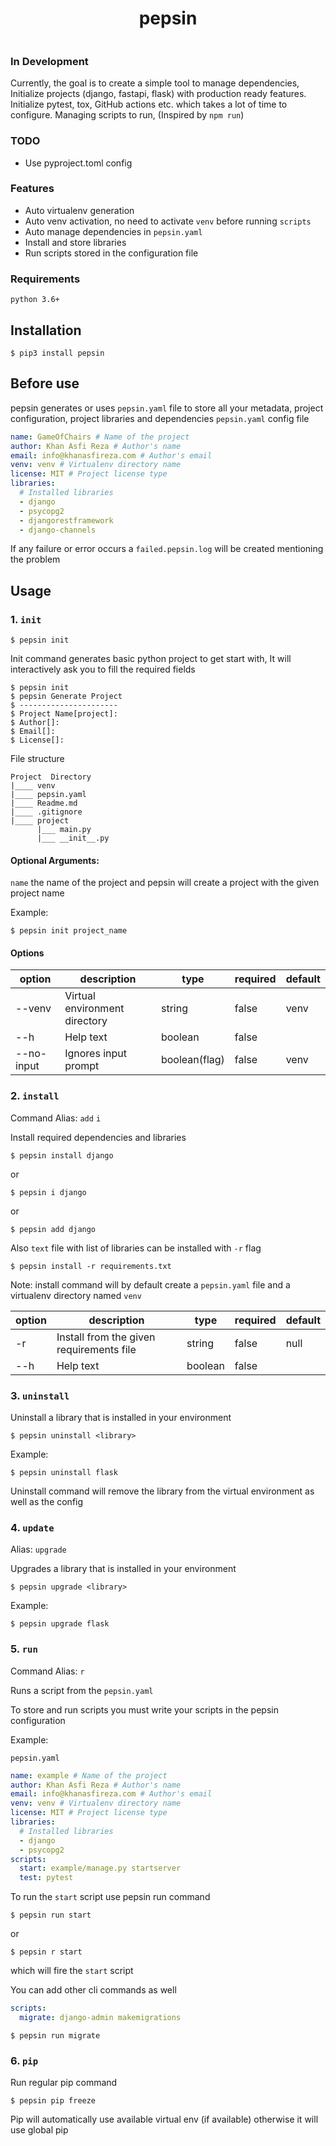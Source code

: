 <div align="center">
    <h1>pepsin</h1>
    <div style="gap:10px;display: flex; justify-content: center" align="center">
        <img src="https://github.com/khan-asfi-reza/pepsin/actions/workflows/development.yaml/badge.svg" alt="">
        <img src="https://github.com/khan-asfi-reza/pepsin/actions/workflows/publish.yaml/badge.svg" alt="">
        <img src="https://codecov.io/gh/khan-asfi-reza/pepsin/branch/master/graph/badge.svg?token=BS5ZJN8ZRI" alt="">
        <img src="https://img.shields.io/badge/linting-pylint-green" alt="">
        <img src="https://img.shields.io/badge/code%20style-black-000000.svg" alt="">
</div>
</div>


### In Development

Currently, the goal is to create a simple tool to manage dependencies,
Initialize projects (django, fastapi, flask) with production ready features.
Initialize pytest, tox, GitHub actions etc. which takes a lot of time to configure. Managing scripts to run,
(Inspired by `npm run`)

### TODO
- Use pyproject.toml config

### Features

- Auto virtualenv generation
- Auto venv activation, no need to activate `venv` before running `scripts`
- Auto manage dependencies in `pepsin.yaml`
- Install and store libraries
- Run scripts stored in the configuration file

### Requirements
`python 3.6+`

## Installation

```shell
$ pip3 install pepsin
```
## Before use

pepsin generates or uses `pepsin.yaml` file to store
all your metadata, project configuration, project libraries and dependencies
`pepsin.yaml` config file
```yaml
name: GameOfChairs # Name of the project
author: Khan Asfi Reza # Author's name
email: info@khanasfireza.com # Author's email
venv: venv # Virtualenv directory name
license: MIT # Project license type
libraries:
  # Installed libraries
  - django
  - psycopg2
  - djangorestframework
  - django-channels
```

If any failure or error occurs a `failed.pepsin.log` will be created mentioning the problem

## Usage

### 1. `init`
```shell
$ pepsin init
```
Init command generates basic python project to get start with,
It will interactively ask you to fill the required fields
```shell
$ pepsin init
$ pepsin Generate Project
$ ----------------------
$ Project Name[project]:
$ Author[]:
$ Email[]:
$ License[]:
```
File structure

```
Project  Directory
|____ venv
|____ pepsin.yaml
|____ Readme.md
|____ .gitignore
|____ project
      |___ main.py
      |___ __init__.py
```

#### Optional Arguments:
`name` the name of the project and pepsin will create a project with the given project name

Example:
```shell
$ pepsin init project_name
```

#### Options

|option|description|type|required|default|
|---|---|---|---|---|
|--venv|Virtual environment directory|string|false|venv|
|--h|Help text|boolean|false|
|--no-input|Ignores input prompt|boolean(flag)|false|venv|

### 2. `install`

Command Alias: `add` `i`

Install required dependencies and libraries

```shell
$ pepsin install django
```
or
```shell
$ pepsin i django
```
or
```shell
$ pepsin add django
```
Also `text` file with list of libraries can be installed with `-r` flag
```shell
$ pepsin install -r requirements.txt
```
Note: install command will by default create a `pepsin.yaml` file and a virtualenv directory named `venv`

|option|description|type|required|default|
|---|---|---|---|---|
|-r|Install from the given requirements file|string|false|null|
|--h|Help text|boolean|false|


### 3. `uninstall`

Uninstall a library that is installed in your environment

```shell
$ pepsin uninstall <library>
```

Example:

```shell
$ pepsin uninstall flask
```

Uninstall command will remove the library from the virtual environment as well as the config

### 4. `update`

Alias: `upgrade`

Upgrades a library that is installed in your environment

```shell
$ pepsin upgrade <library>
```

Example:

```shell
$ pepsin upgrade flask
```


### 5. `run`
Command Alias: `r`

Runs a script from the `pepsin.yaml`

To store and run scripts you must write your scripts in the pepsin configuration

Example:

`pepsin.yaml`
```yaml
name: example # Name of the project
author: Khan Asfi Reza # Author's name
email: info@khanasfireza.com # Author's email
venv: venv # Virtualenv directory name
license: MIT # Project license type
libraries:
  # Installed libraries
  - django
  - psycopg2
scripts:
  start: example/manage.py startserver
  test: pytest
```

To run the `start` script use pepsin run command

```shell
$ pepsin run start
```
or
```shell
$ pepsin r start
```
which will fire the `start` script

You can add other cli commands as well

```yaml
scripts:
  migrate: django-admin makemigrations
```

```shell
$ pepsin run migrate
```

### 6. `pip`

Run regular pip command

```shell
$ pepsin pip freeze
```

Pip will automatically use available virtual env (if available) otherwise
it will use global pip
